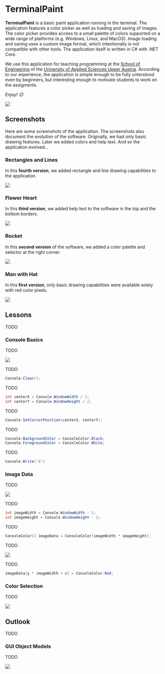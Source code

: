 # TerminalPaint

**TerminalPaint** is a basic paint application running in the terminal.
The application features a color picker as well as loading and saving of images.
The color picker provides access to a small palette of colors supported on a wide range of platforms (e.g. Windows, Linux, and MacOS).
Image loading and saving uses a custom image format, which intentionally is not compatible with other tools.
The application itself is written in C# with .NET Core.

We use this application for teaching programming at the [School of Engineering](https://fh-ooe.at/en/campus-wels) of the [University of Applied Sciences Upper Austria](https://fh-ooe.at/en).
According to our experience, the application is simple enough to be fully unterstood even by beginners, but interesting enough to motivate students to work on the assigments.

*Enjoy! 😉*

![](./Screencasts/Rectangles%20and%20Fill.gif#)

## Screenshots

Here are some screenshots of the application.
The screenshots also document the evolution of the software.
Originally, we had only basic drawing features.
Later we added colors and help text.
And so the application evolved...

### Rectangles and Lines

In this **fourth version**, we added rectangle and line drawing capabilities to the application.

![](./Screenshots/Rectangles%20and%20Lines.png)

### Flower Heart

In this **third version**, we added help text to the software in the top and the bottom borders.

![](./Screenshots/Flower%20Heart%20with%20Textbars.png)

### Rocket

In this **second version** of the software, we added a color palette and selector at the right corner.

![](./Screenshots/Rocket%20with%20Color%20Picker.png)

### Man with Hat

In this **first version**, only basic drawing capabilities were available solely with red color pixels.

![](./Screenshots/Man%20with%20Hat.png)

## Lessons

TODO

### Console Basics

TODO

![](./Drawings/Console%20Window%20Width%20and%20Height.jpg)

TODO

```csharp
Console.Clear();
```

TODO

```csharp
int centerX = Console.WindowWidth / 2;
int centerY = Console.WindowHeight / 2;
```

TODO

```csharp
Console.SetCursorPosition(centerX, centerY);
```

TODO

```csharp
Console.BackgroundColor = ConsoleColor.Black;
Console.ForegroundColor = ConsoleColor.White;
```

TODO

```csharp
Console.Write('X')
````

### Image Data

TODO

![](./Drawings/Console%20Window%20and%20Image%20Data.jpg)

TODO

```csharp
int imageWidth = Console.WindowWidth - 2;
int imageHeight = Console.WindowHeight - 2;
```

TODO

```csharp
ConsoleColor[] imageData = ConsoleColor[imageWidth * imageHeight];
```

TODO

![](./Drawings/Image%20Data%20Array%20Indexing.jpg)

TODO

```csharp
imageData[y * imageWidth + x] = ConsoleColor.Red;
```

### Color Selection

TODO

![](./Drawings/Color%20Selection.jpg)

## Outlook

TODO

### GUI Object Models

TODO

![](./Drawings/Graphical%20User%20Interface%20Object%20Model.jpg)
